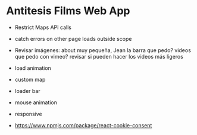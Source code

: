 # Antitesis Films Web App

- Restrict Maps API calls
- catch errors  on  other  page loads outside scope
- Revisar imágenes: about muy pequeña, Jean la barra que pedo? videos que pedo con vimeo? revisar si pueden hacer los videos más ligeros
- load animation
- custom map
- loader bar
- mouse animation
- responsive



- https://www.npmjs.com/package/react-cookie-consent 